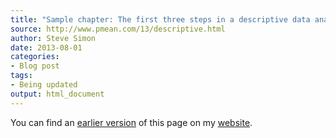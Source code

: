 ```yaml
---
title: "Sample chapter: The first three steps in a descriptive data analysis"
source: http://www.pmean.com/13/descriptive.html
author: Steve Simon
date: 2013-08-01
categories:
- Blog post
tags:
- Being updated
output: html_document
---
```


You can find an [earlier version][sim1] of this page on my [website][sim2].

[sim1]: http://www.pmean.com/13/descriptive.html
[sim2]: http://www.pmean.com

